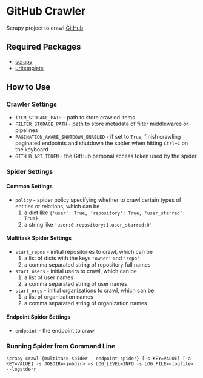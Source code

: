 GitHub Crawler
=========

Scrapy project to crawl [GitHub](https://github.com)

## Required Packages
 *  [scrapy](http://scrapy.org)
 *  [uritemplate](https://pypi.python.org/pypi/uritemplate)

## How to Use

### Crawler Settings
 *  `ITEM_STORAGE_PATH` - path to store crawled items
 *  `FILTER_STORAGE_PATH` - path to store metadata of filter middlewares or pipelines
 *  `PAGINATION_AWARE_SHUTDOWN_ENABLED` - if set to `True`, finish crawling paginated endpoints and shutdown the spider when hitting `Ctrl+C` on the keyboard
 *  `GITHUB_API_TOKEN` - the GitHub personal access token used by the spider

### Spider Settings

#### Common Settings
 *  `policy` - spider policy specifying whether to crawl certain types of entities or relations, which can be
    1.  a dict like `{'user': True, 'repository': True, 'user_starred': True}`
    2.  a string like `'user:0,repository:1,user_starred:0'`

#### Multitask Spider Settings
 *  `start_repos` - initial repositories to crawl, which can be
    1.  a list of dicts with the keys `'owner'` and `'repo'`
    2.  a comma separated string of repository full names
 *  `start_users` - initial users to crawl, which can be
    1.  a list of user names
    2.  a comma separated string of user names
 *  `start_orgs` - initial organizations to crawl, which can be
    1.  a list of organization names
    2.  a comma separated string of organization names

#### Endpoint Spider Settings
 *  `endpoint` - the endpoint to crawl

### Running Spider from Command Line
```
scrapy crawl {multitask-spider | endpoint-spider} [-s KEY=VALUE] [-a KEY=VALUE] -s JOBDIR=<jobdir> -s LOG_LEVEL=INFO -s LOG_FILE=<logfile> --logstderr
```

